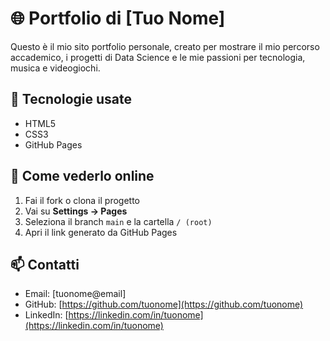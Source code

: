 # 🌐 Portfolio di [Tuo Nome]

Questo è il mio sito portfolio personale, creato per mostrare il mio percorso accademico, i progetti di Data Science e le mie passioni per tecnologia, musica e videogiochi.

## 🔧 Tecnologie usate
- HTML5
- CSS3
- GitHub Pages

## 🚀 Come vederlo online
1. Fai il fork o clona il progetto
2. Vai su **Settings → Pages**
3. Seleziona il branch `main` e la cartella `/ (root)`
4. Apri il link generato da GitHub Pages

## 📫 Contatti
- Email: [tuonome@email]
- GitHub: [https://github.com/tuonome](https://github.com/tuonome)
- LinkedIn: [https://linkedin.com/in/tuonome](https://linkedin.com/in/tuonome)
